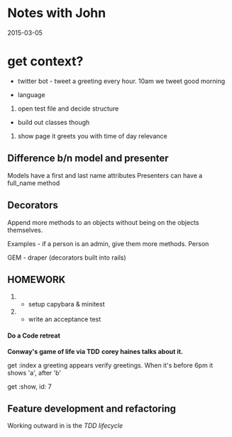 # Notes with John
2015-03-05

# get context?
- twitter bot - tweet a greeting every hour.
10am we tweet good morning

- language

1. open test file and decide structure
- build out classes though 

1. show page it greets you with time of day relevance

## Difference b/n model and presenter
Models have a first and last name attributes
Presenters can have a full_name method

## Decorators
Append more methods to an objects without being on the objects themselves.

Examples - if a person is an admin, give them more methods.
    Person

GEM - draper (decorators built into rails)


## HOMEWORK
1. - setup capybara & minitest

2. - write an acceptance test

#### Do a Code retreat
**Conway's game of life via TDD**
**corey haines talks about it.**

get :index a greeting appears
verify greetings. When it's before 6pm it shows 'a', after 'b'

get :show, id: 7

## Feature development and refactoring 
Working outward in is the _TDD lifecycle_
